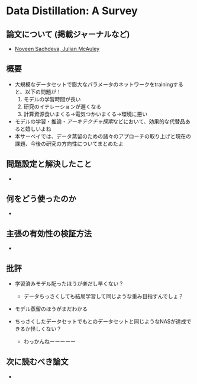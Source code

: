 # Data Distillation: A Survey

## 論文について (掲載ジャーナルなど)
- [Noveen Sachdeva, Julian McAuley](https://arxiv.org/abs/2301.04272)

## 概要
- 大規模なデータセットで膨大なパラメータのネットワークをtrainingすると、以下の問題が！
    1.  モデルの学習時間が長い
    2.  研究のイテレーションが遅くなる
    3.  計算資源食いまくる→電気つかいまくる→環境に悪い
- モデルの学習・推論・*アーキテクチャ探索*などにおいて、効果的な代替品あると嬉しいよね
- 本サーベイでは、データ蒸留のための諸々のアプローチの取り上げと現在の課題、今後の研究の方向性についてまとめたよ

## 問題設定と解決したこと
- 

## 何をどう使ったのか
- 

## 主張の有効性の検証方法
- 

## 批評
- 学習済みモデル配ったほうが楽だし早くない？
    - データちっさくしても結局学習して同じような重み目指すんでしょ？

- モデル蒸留のほうがまだわかる
- ちっさくしたデータセットでもとのデータセットと同じようなNASが達成できるか怪しくない？
    - わっかんねーーーーー


## 次に読むべき論文
- 
